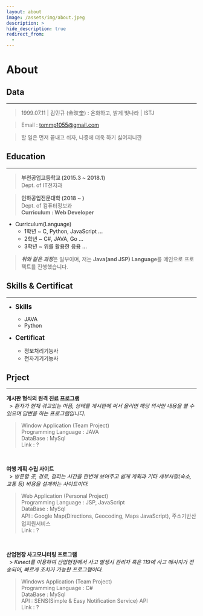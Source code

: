 ```yaml
---
layout: about
image: /assets/img/about.jpeg
description: >
hide_description: true
redirect_from:
  - 
---
```


# About

<!--author-->


## Data
---
> 1999.07.11 \| 김민규 (金旼奎) : 온화하고, 밝게 빛나라  \| ISTJ

> Email : tommp1055@gmail.com 

> 할 일은 먼저 끝내고 쉬자, 나중에 더욱 하기 싫어지니깐

## Education
---

> **부천공업고등학교 (2015.3 ~ 2018.1)**   
 Dept. of IT전자과

> **인하공업전문대학 (2018 ~ )**   
 Dept. of 컴퓨터정보과   
 **Curriculum : Web Developer**
 + Curriculum(Language)
   + 1학년 ~ C, Python, JavaScript ...
   + 2학년 ~ C#, JAVA, Go ...
   + 3학년 ~ 위를 활용한 응용 ...    
>
> ***위와 같은 과정***은 일부이며, 저는 **Java(and JSP) Language**를 메인으로 프로젝트를 진행했습니다.

## Skills & Certificat
---
+ <span style="font-size:120%;font-weight:bold"> Skills </span>
   + JAVA
   + Python

+ <span style="font-size:120%;font-weight:bold"> Certificat </span> 
   + 정보처리기능사
   + 전자기기기능사

## Prject
---
**게시판 형식의 원격 진료 프로그램**   
&nbsp; > *환자가 현재 겪고있는 아픔, 상태를 게시판에 써서 올리면 해당 의사만 내용을 볼 수 있으며 답변을 하는 프로그램입니다.*   

  > Window Application (Team Project)   
    Programming Language : JAVA   
    DataBase : MySql   
    Link : ?   

<br>

**여행 계획 수립 사이트**   
&nbsp; > *방문할 곳, 경로, 걸리는 시간을 한번에 보여주고 쉽게 계획과 기타 세부사항(숙소, 교통 등) 비용을 설계하는 사이트이다.*

  > Web Application (Personal Project)   
    Programming Language : JSP, JavaScript   
    DataBase : MySql   
    API : Google Map(Directions, Geocoding, Maps JavaScript), 주소기반산업지원서비스   
    Link : ?

<br>

**산업현장 사고모니터링 프로그램**   
&nbsp; > *Kinect를 이용하여 산업현장에서 사고 발생시 관리자 혹은 119에 사고 메시지가 전송되어, 빠르게 조치가 가능한 프로그램이다.*

 > Windows Application (Team Project)   
   Programming Language : C#   
   DataBase : MySql   
   API : SENS(Simple & Easy Notification Service) API   
   Link : ?   